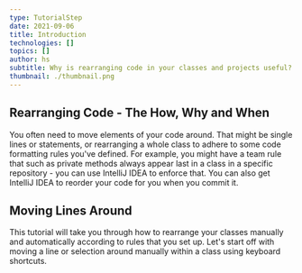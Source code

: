```yaml
---
type: TutorialStep
date: 2021-09-06
title: Introduction
technologies: []
topics: []
author: hs
subtitle: Why is rearranging code in your classes and projects useful?
thumbnail: ./thumbnail.png
---
```


## Rearranging Code - The How, Why and When
You often need to move elements of your code around. That might be single lines or statements, or rearranging a whole class to adhere to some code formatting rules you've defined. For example, you might have a team rule that such as private methods always appear last in a class in a specific repository - you can use IntelliJ IDEA to enforce that. You can also get IntelliJ IDEA to reorder your code for you when you commit it. 

## Moving Lines Around
This tutorial will take you through how to rearrange your classes manually and automatically according to rules that you set up. Let's start off with moving a line or selection around manually within a class using keyboard shortcuts. 
